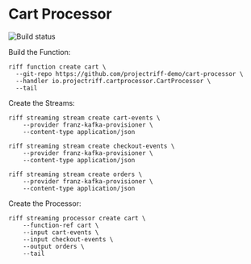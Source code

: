 # Cart Processor

![Build status](https://github.com/projectriff-demo/cart-processor/workflows/CI/badge.svg)


Build the Function:

```
riff function create cart \
  --git-repo https://github.com/projectriff-demo/cart-processor \
  --handler io.projectriff.cartprocessor.CartProcessor \
  --tail
```

Create the Streams:

```
riff streaming stream create cart-events \
    --provider franz-kafka-provisioner \
    --content-type application/json

riff streaming stream create checkout-events \
    --provider franz-kafka-provisioner \
    --content-type application/json

riff streaming stream create orders \
    --provider franz-kafka-provisioner \
    --content-type application/json
```

Create the Processor:

```
riff streaming processor create cart \
    --function-ref cart \
    --input cart-events \
    --input checkout-events \
    --output orders \
    --tail
```
